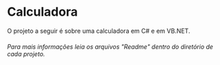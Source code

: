 # Calculadora

O projeto a seguir é sobre uma calculadora em C# e em VB.NET.

###### Para mais informações leia os arquivos "Readme" dentro do diretório de cada projeto.